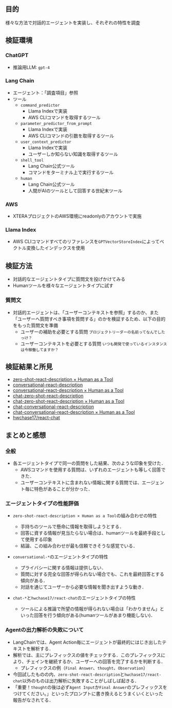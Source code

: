 ## 目的
様々な方法で対話的エージェントを実装し、それぞれの特性を調査

## 検証環境
### ChatGPT
* 推論用LLM: `gpt-4`

### Lang Chain
* エージェント：「調査項目」参照
* ツール
  - `command_predictor`
    * Llama Indexで実装
    * AWS CLIコマンドを取得するツール
  - `parameter_predictor_from_prompt`
    * Llama Indexで実装
    * AWS CLIコマンドの引数を取得するツール
  - `user_context_predictor`
    * Llama Indexで実装
    * ユーザーしか知らない知識を取得するツール
  - `shell_tool`
    * Lang Chain公式ツール
    * コマンドをターミナル上で実行するツール
  - `human`
    * Lang Chain公式ツール
    * 人間がAIのツールとして回答する世紀末ツール

### AWS
* XTERAプロジェクトのAWS環境にreadonlyのアカウントで実施

### Llama Index
* AWS CLIコマンドすべてのリファレンスを`GPTVectorStoreIndex`によってベクトル変換したインデックスを使用

## 検証方法
* 対話的なエージェントタイプに質問文を投げかけてみる
* Humanツールを様々なエージェントタイプに試す

### 質問文
* 対話的エージェントは、「ユーザーコンテキストを参照」するのか、また「ユーザーへ質問すべき事項を質問する」のかを検証するため、以下の目的をもった質問文を準備
  - ユーザーの補助を必要とする質問
    `プロジェクトリーダーの名前ってなんでしたっけ？`
  - ユーザーコンテキストを必要とする質問
    `いつも開発で使っているインスタンスは今稼働してますか？`

## 検証結果と所見
* [zero-shot-react-description × Human as a Tool](./results/conversational/zeroshot_human.md)
* [conversational-react-description](./results/conversational/conv_react.md)
* [conversational-react-description × Human as a Tool](./results/conversational/conv_react_human.md)
* [chat-zero-shot-react-description](./results/conversational/chat_zeroshot.md)
* [chat-zero-shot-react-description × Human as a Tool](./results/conversational/chat_zeroshot_human.md)
* [chat-conversational-react-description](./results/conversational/chat_conv.md)
* [chat-conversational-react-description × Human as a Tool](./results/conversational/chat_conv_human.md)
* [hwchase17/react-chat](./results/conversational/hwchase17_react-chat.md)


## まとめと感想
### 全般
* 各エージェントタイプで同一の質問をした結果、次のような印象を受けた．
  - AWSコマンドを使用する質問は、いずれのエージェントも等しく回答できた．
  - ユーザーコンテキストに含まれない情報に関する質問では、エージェント毎に特色があることが分かった．

### エージェントタイプの性能評価
* `zero-shot-react-description × Human as a Tool`の組み合わせの特性
  - 手持ちのツールで懸命に情報を取得しようとする．
  - 回答に資する情報が見当たらない場合は、humanツールを最終手段として使用する印象
  - 結論、この組み合わせが最も信頼できそうな感覚でいる．

* `conversational-*`のエージェントタイプの特性
  - プライバシーに関する情報は提供しない．
  - 質問に対する完全な回答が得られない場合でも、これを最終回答とする傾向がある．
  - 対話を通じてユーザーから必要な情報を聞き出すような動き．

* `chat-*`と`hwchase17/react-chat`のエージェントタイプの特性
  - ツールによる推論で所望の情報が得られない場合は「わかりません」といった回答を行う傾向がある(humanツールがあまり機能しない)．


### Agentの出力解析の失敗について
* LangChainでは、Agent Action毎にエージェントが最終的にはじき出したテキストを解析する．
* 解析では、主にプレフィックスの値をチェックする．このプレフィックスにより、チェインを継続するか、ユーザーへの回答を完了するかを判断する．
  - プレフィックスの例（`Final Answer`、`thought`、`Observation`）
* 今回試したものの内、`zero-shot-react-description`と`hwchase17/react-chat`以外のものは出力解析に失敗することがしばしば起きる．
* 「重要！`thought`の後は必ず`Agent Input`か`Final Answer`のプレフィックスをつけてください。」といったプロンプトに書き換えるとうまくいくといった報告がなされてる．
